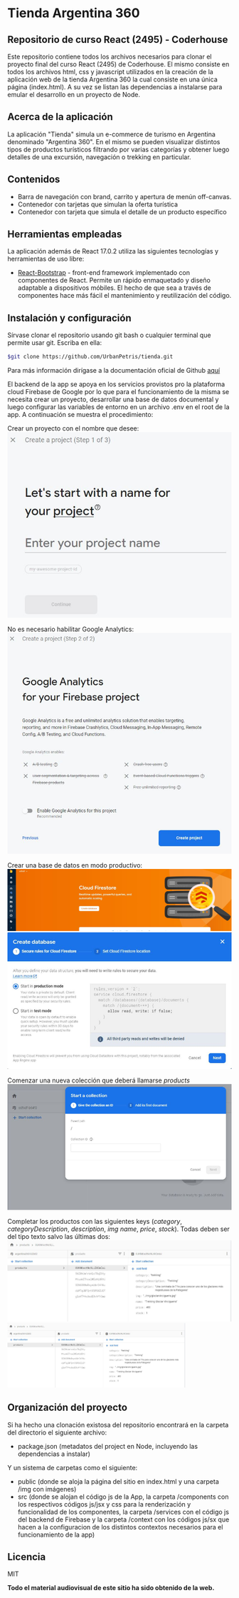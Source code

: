 # Tienda Argentina 360

## Repositorio de curso React (2495) - Coderhouse

Este repositorio contiene todos los archivos necesarios para clonar el proyecto final del curso React (2495) de Coderhouse. El mismo consiste en todos los archivos html, css y javascript utilizados en la creación de la aplicación web de la tienda Argentina 360 la cual consiste en una única página (index.html). A su vez se listan las dependencias a instalarse para emular el desarrollo en un proyecto de Node.

## Acerca de la aplicación

La aplicación "Tienda" simula un e-commerce de turismo en Argentina denominado "Argentina 360". En el mismo se pueden visualizar distintos tipos de productos turísticos filtrando por varias categorías y obtener luego detalles de una excursión, navegación o trekking en particular.

## Contenidos

- Barra de navegación con brand, carrito y apertura de menún off-canvas.
- Contenedor con tarjetas que simulan la oferta turística
- Contenedor con tarjeta que simula el detalle de un producto específico

## Herramientas empleadas

La aplicación además de React 17.0.2 utiliza las siguientes tecnologías y herramientas de uso libre:

- [React-Bootstrap] - front-end framework implementado con componentes de React. Permite un rápido enmaquetado y diseño adaptable a dispositivos móbiles. El hecho de que sea a través de componentes hace más fácil el mantenimiento y reutilización del código.

## Instalación y configuración

Sírvase clonar el repositorio usando git bash o cualquier terminal que permite usar git. Escriba en ella:

```sh
$git clone https://github.com/UrbanPetris/tienda.git
```

Para más información dirígase a la documentación oficial de Github [aquí](https://docs.github.com/es/repositories/creating-and-managing-repositories/cloning-a-repository)

El backend de la app se apoya en los servicios provistos pro la plataforma cloud Firebase de Google por lo que para el funcionamiento de la misma se necesita crear un proyecto, desarrollar una base de datos documental y luego configurar las variables de entorno en un archivo .env en el root de la app. A continuación se muestra el procedimiento:

Crear un proyecto con el nombre que desee:
![crearproyecto](https://github.com/UrbanPetris/tienda/blob/master/public/img/createproject.JPG?raw=true)

No es necesario habilitar Google Analytics:
![crearproyecto2](https://github.com/UrbanPetris/tienda/blob/master/public/img/createproject2.JPG?raw=true)

Crear una base de datos en modo productivo:
![createdatabase](https://github.com/UrbanPetris/tienda/blob/master/public/img/createdatabase.JPG?raw=true)
![createdatabase2](https://github.com/UrbanPetris/tienda/blob/master/public/img/createdatabase2.JPG?raw=true)

Comenzar una nueva colección que deberá llamarse _products_
![startcollection](https://github.com/UrbanPetris/tienda/blob/master/public/img/startcollection.JPG?raw=true)

Completar los productos con las siguientes keys (_category_, _categoryDescription_, _description_, _img_ _name_, _price_, _stock_). Todas deben ser del tipo texto salvo las últimas dos:
![startcollection2](https://github.com/UrbanPetris/tienda/blob/master/public/img/startcollection2.JPG?raw=true)
<img src="https://github.com/UrbanPetris/tienda/blob/master/public/img/startcollection2.JPG?raw=true" width="400">

## Organización del proyecto

Si ha hecho una clonación existosa del repositorio encontrará en la carpeta del directorio el siguiente archivo:

- package.json (metadatos del project en Node, incluyendo las dependencias a instalar)

Y un sistema de carpetas como el siguiente:

- public (donde se aloja la página del sitio en index.html y una carpeta /img con imágenes)
- src (donde se alojan el código js de la App, la carpeta /components con los respectivos códigos js/jsx y css para la renderización y funcionalidad de los componentes, la carpeta /services con el código js del backend de Firebase y la carpeta /context con los códigos js/sx que hacen a la configuracion de los distintos contextos necesarios para el funcionamiento de la app)

## Licencia

MIT

**Todo el material audiovisual de este sitio ha sido obtenido de la web.**

[react-bootstrap]: https://react-bootstrap.github.io/
